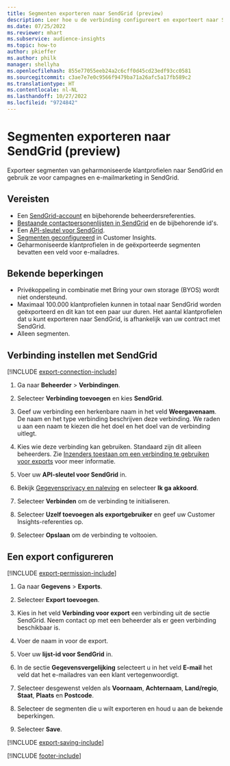 ```yaml
---
title: Segmenten exporteren naar SendGrid (preview)
description: Leer hoe u de verbinding configureert en exporteert naar SendGrid.
ms.date: 07/25/2022
ms.reviewer: mhart
ms.subservice: audience-insights
ms.topic: how-to
author: pkieffer
ms.author: philk
manager: shellyha
ms.openlocfilehash: 855e77055eeb24a2c6cff0d45cd23edf93cc0581
ms.sourcegitcommit: c3ae7e7e0c9566f9479ba71a26afc5a17fb589c2
ms.translationtype: HT
ms.contentlocale: nl-NL
ms.lasthandoff: 10/27/2022
ms.locfileid: "9724842"
---
```

# <a name="export-segments-to-sendgrid-preview"></a>Segmenten exporteren naar SendGrid (preview)

Exporteer segmenten van geharmoniseerde klantprofielen naar SendGrid en gebruik ze voor campagnes en e-mailmarketing in SendGrid.

## <a name="prerequisites"></a>Vereisten

- Een [SendGrid-account](https://sendgrid.com/) en bijbehorende beheerdersreferenties.
- [Bestaande contactpersonenlijsten in SendGrid](https://sendgrid.com/docs/ui/managing-contacts/create-and-manage-contacts/#manage-contacts) en de bijbehorende id's.
- Een [API-sleutel voor SendGrid](https://sendgrid.com/docs/ui/account-and-settings/api-keys/).
- [Segmenten geconfigureerd](segments.md) in Customer Insights.
- Geharmoniseerde klantprofielen in de geëxporteerde segmenten bevatten een veld voor e-mailadres.

## <a name="known-limitations"></a>Bekende beperkingen

- Privékoppeling in combinatie met Bring your own storage (BYOS) wordt niet ondersteund.
- Maximaal 100.000 klantprofielen kunnen in totaal naar SendGrid worden geëxporteerd en dit kan tot een paar uur duren. Het aantal klantprofielen dat u kunt exporteren naar SendGrid, is afhankelijk van uw contract met SendGrid.
- Alleen segmenten.

## <a name="set-up-connection-to-sendgrid"></a>Verbinding instellen met SendGrid

[!INCLUDE [export-connection-include](includes/export-connection-admn.md)]

1. Ga naar **Beheerder** > **Verbindingen**.

1. Selecteer **Verbinding toevoegen** en kies **SendGrid**.

1. Geef uw verbinding een herkenbare naam in het veld **Weergavenaam**. De naam en het type verbinding beschrijven deze verbinding. We raden u aan een naam te kiezen die het doel en het doel van de verbinding uitlegt.

1. Kies wie deze verbinding kan gebruiken. Standaard zijn dit alleen beheerders. Zie [Inzenders toestaan om een verbinding te gebruiken voor exports](connections.md#allow-contributors-to-use-a-connection-for-exports) voor meer informatie.

1. Voer uw **API-sleutel voor SendGrid** in.

1. Bekijk [Gegevensprivacy en naleving](connections.md#data-privacy-and-compliance) en selecteer **Ik ga akkoord**.

1. Selecteer **Verbinden** om de verbinding te initialiseren.

1. Selecteer **Uzelf toevoegen als exportgebruiker** en geef uw Customer Insights-referenties op.

1. Selecteer **Opslaan** om de verbinding te voltooien.

## <a name="configure-an-export"></a>Een export configureren

[!INCLUDE [export-permission-include](includes/export-permission.md)]

1. Ga naar **Gegevens** > **Exports**.

1. Selecteer **Export toevoegen**.

1. Kies in het veld **Verbinding voor export** een verbinding uit de sectie SendGrid. Neem contact op met een beheerder als er geen verbinding beschikbaar is.

1. Voer de naam in voor de export.

1. Voer uw **lijst-id voor SendGrid** in.

1. In de sectie **Gegevensvergelijking** selecteert u in het veld **E-mail** het veld dat het e-mailadres van een klant vertegenwoordigt.

1. Selecteer desgewenst velden als **Voornaam**, **Achternaam**, **Land/regio**, **Staat**, **Plaats** en **Postcode**.

1. Selecteer de segmenten die u wilt exporteren en houd u aan de bekende beperkingen.

1. Selecteer **Save**.

[!INCLUDE [export-saving-include](includes/export-saving.md)]

[!INCLUDE [footer-include](includes/footer-banner.md)]
